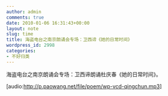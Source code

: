 ```yaml
---
author: admin
comments: true
date: 2010-01-06 16:31:43+00:00
layout: note
slug: time
title: 海盗电台之南京朗诵会专场：卫西谛《她的日常时间》
wordpress_id: 2998
categories:
- 不好归类
---
```


海盗电台之南京朗诵会专场：卫西谛朗诵杜庆春《她的日常时间》。

[audio:http://p.paowang.net/file/poem/wp-vcd-qingchun.mp3]
